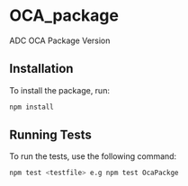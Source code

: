 # OCA_package

ADC OCA Package Version

## Installation

To install the package, run:

```sh
npm install
```

## Running Tests

To run the tests, use the following command:

```sh
npm test <testfile> e.g npm test OcaPackge
```
